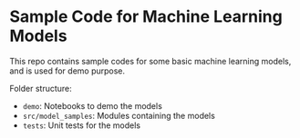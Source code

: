 # Sample Code for Machine Learning Models

This repo contains sample codes for some basic machine learning models, and is used for demo purpose.

Folder structure:

- `demo`: Notebooks to demo the models
- `src/model_samples`: Modules containing the models
- `tests`: Unit tests for the models